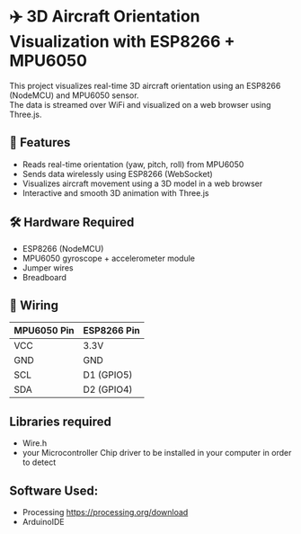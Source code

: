 # ✈️ 3D Aircraft Orientation Visualization with ESP8266 + MPU6050

This project visualizes real-time 3D aircraft orientation using an ESP8266 (NodeMCU) and MPU6050 sensor.  
The data is streamed over WiFi and visualized on a web browser using Three.js.


## 🚀 Features

- Reads real-time orientation (yaw, pitch, roll) from MPU6050
- Sends data wirelessly using ESP8266 (WebSocket)
- Visualizes aircraft movement using a 3D model in a web browser
- Interactive and smooth 3D animation with Three.js


## 🛠️ Hardware Required

- ESP8266 (NodeMCU)
- MPU6050 gyroscope + accelerometer module
- Jumper wires
- Breadboard


## 🔌 Wiring

| MPU6050 Pin | ESP8266 Pin  |
|-------------|--------------|
| VCC        | 3.3V          |
| GND        | GND           |
| SCL        | D1 (GPIO5)    |
| SDA        | D2 (GPIO4)    |


## Libraries required 
 - Wire.h
 - your Microcontroller Chip driver to be installed in your computer in order to detect

## Software Used:
- Processing     https://processing.org/download
- ArduinoIDE

